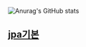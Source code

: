 ![Anurag's GitHub stats](https://github-readme-stats.vercel.app/api?username=js988174&show_icons=true&theme=radical)
## [jpa기본](https://github.com/js988174/jpa)
<!--
**js988174/js988174** is a ✨ _special_ ✨ repository because its `README.md` (this file) appears on your GitHub profile.


Here are some ideas to get you started:

- 🔭 I’m currently working on ...
- 🌱 I’m currently learning ...
- 👯 I’m looking to collaborate on ...
- 🤔 I’m looking for help with ...
- 💬 Ask me about ...
- 📫 How to reach me: ...
- 😄 Pronouns: ...
- ⚡ Fun fact: ...
-->
